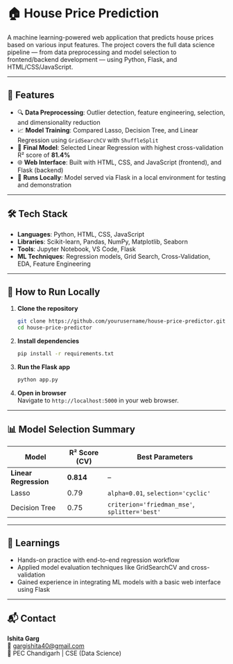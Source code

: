 # 🏠 House Price Prediction 

A machine learning-powered web application that predicts house prices based on various input features. The project covers the full data science pipeline — from data preprocessing and model selection to frontend/backend development — using Python, Flask, and HTML/CSS/JavaScript.

---

## 📌 Features

- 🔍 **Data Preprocessing**: Outlier detection, feature engineering, selection, and dimensionality reduction  
- 📈 **Model Training**: Compared Lasso, Decision Tree, and Linear Regression using `GridSearchCV` with `ShuffleSplit`  
- 🧠 **Final Model**: Selected Linear Regression with highest cross-validation R² score of **81.4%**  
- 🌐 **Web Interface**: Built with HTML, CSS, and JavaScript (frontend), and Flask (backend)  
- 🧪 **Runs Locally**: Model served via Flask in a local environment for testing and demonstration

---

## 🛠️ Tech Stack

- **Languages**: Python, HTML, CSS, JavaScript  
- **Libraries**: Scikit-learn, Pandas, NumPy, Matplotlib, Seaborn  
- **Tools**: Jupyter Notebook, VS Code, Flask  
- **ML Techniques**: Regression models, Grid Search, Cross-Validation, EDA, Feature Engineering

---

## 🚀 How to Run Locally

1. **Clone the repository**
   ```bash
   git clone https://github.com/yourusername/house-price-predictor.git
   cd house-price-predictor
   ```

2. **Install dependencies**
   ```bash
   pip install -r requirements.txt
   ```

3. **Run the Flask app**
   ```bash
   python app.py
   ```

4. **Open in browser**  
   Navigate to `http://localhost:5000` in your web browser.

---

## 📊 Model Selection Summary

| Model              | R² Score (CV) | Best Parameters                             |
|-------------------|---------------|---------------------------------------------|
| **Linear Regression** | **0.814**      | –                                           |
| Lasso              | 0.79         | `alpha=0.01`, `selection='cyclic'`           |
| Decision Tree      | 0.75        | `criterion='friedman_mse'`, `splitter='best'` |

---



## 🧠 Learnings

- Hands-on practice with end-to-end regression workflow  
- Applied model evaluation techniques like GridSearchCV and cross-validation  
- Gained experience in integrating ML models with a basic web interface using Flask

---

## 📬 Contact

**Ishita Garg**  
📧 gargishita40@gmail.com  
📍 PEC Chandigarh | CSE (Data Science)

